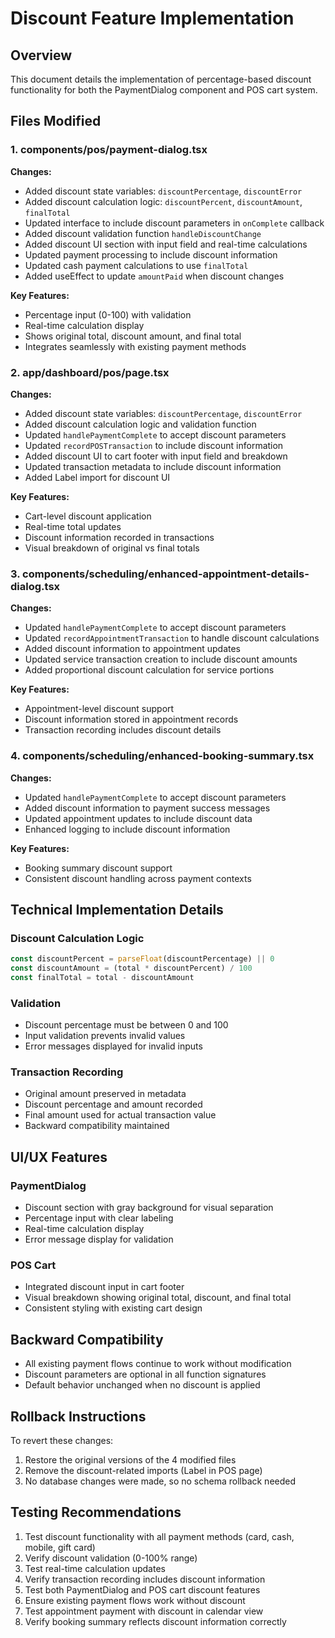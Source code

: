 # Discount Feature Implementation

## Overview
This document details the implementation of percentage-based discount functionality for both the PaymentDialog component and POS cart system.

## Files Modified

### 1. components/pos/payment-dialog.tsx
**Changes:**
- Added discount state variables: `discountPercentage`, `discountError`
- Added discount calculation logic: `discountPercent`, `discountAmount`, `finalTotal`
- Updated interface to include discount parameters in `onComplete` callback
- Added discount validation function `handleDiscountChange`
- Added discount UI section with input field and real-time calculations
- Updated payment processing to include discount information
- Updated cash payment calculations to use `finalTotal`
- Added useEffect to update `amountPaid` when discount changes

**Key Features:**
- Percentage input (0-100) with validation
- Real-time calculation display
- Shows original total, discount amount, and final total
- Integrates seamlessly with existing payment methods

### 2. app/dashboard/pos/page.tsx
**Changes:**
- Added discount state variables: `discountPercentage`, `discountError`
- Added discount calculation logic and validation function
- Updated `handlePaymentComplete` to accept discount parameters
- Updated `recordPOSTransaction` to include discount information
- Added discount UI to cart footer with input field and breakdown
- Updated transaction metadata to include discount information
- Added Label import for discount UI

**Key Features:**
- Cart-level discount application
- Real-time total updates
- Discount information recorded in transactions
- Visual breakdown of original vs final totals

### 3. components/scheduling/enhanced-appointment-details-dialog.tsx
**Changes:**
- Updated `handlePaymentComplete` to accept discount parameters
- Updated `recordAppointmentTransaction` to handle discount calculations
- Added discount information to appointment updates
- Updated service transaction creation to include discount amounts
- Added proportional discount calculation for service portions

**Key Features:**
- Appointment-level discount support
- Discount information stored in appointment records
- Transaction recording includes discount details

### 4. components/scheduling/enhanced-booking-summary.tsx
**Changes:**
- Updated `handlePaymentComplete` to accept discount parameters
- Added discount information to payment success messages
- Updated appointment updates to include discount data
- Enhanced logging to include discount information

**Key Features:**
- Booking summary discount support
- Consistent discount handling across payment contexts

## Technical Implementation Details

### Discount Calculation Logic
```typescript
const discountPercent = parseFloat(discountPercentage) || 0
const discountAmount = (total * discountPercent) / 100
const finalTotal = total - discountAmount
```

### Validation
- Discount percentage must be between 0 and 100
- Input validation prevents invalid values
- Error messages displayed for invalid inputs

### Transaction Recording
- Original amount preserved in metadata
- Discount percentage and amount recorded
- Final amount used for actual transaction value
- Backward compatibility maintained

## UI/UX Features

### PaymentDialog
- Discount section with gray background for visual separation
- Percentage input with clear labeling
- Real-time calculation display
- Error message display for validation

### POS Cart
- Integrated discount input in cart footer
- Visual breakdown showing original total, discount, and final total
- Consistent styling with existing cart design

## Backward Compatibility
- All existing payment flows continue to work without modification
- Discount parameters are optional in all function signatures
- Default behavior unchanged when no discount is applied

## Rollback Instructions
To revert these changes:
1. Restore the original versions of the 4 modified files
2. Remove the discount-related imports (Label in POS page)
3. No database changes were made, so no schema rollback needed

## Testing Recommendations
1. Test discount functionality with all payment methods (card, cash, mobile, gift card)
2. Verify discount validation (0-100% range)
3. Test real-time calculation updates
4. Verify transaction recording includes discount information
5. Test both PaymentDialog and POS cart discount features
6. Ensure existing payment flows work without discount
7. Test appointment payment with discount in calendar view
8. Verify booking summary reflects discount information correctly
